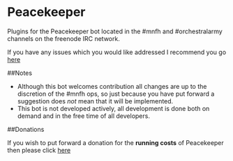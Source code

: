 Peacekeeper
===========

Plugins for the Peacekeeper bot located in the #mnfh and #orchestralarmy channels on the freenode IRC network.

If you have any issues which you would like addressed I recommend you go [here](https://github.com/freshpotatoe/peacekeeper/issues)

##Notes

- Although this bot welcomes contribution all changes are up to the discretion of the #mnfh ops, so just because you have put forward a suggestion does *not* mean that it will be implemented.
- This bot is not developed actively, all development is done both on demand and in the free time of all developers.

##Donations

If you wish to put forward a donation for the **running costs** of Peacekeeper then please click [here](https://www.paypal.com/cgi-bin/webscr?cmd=_s-xclick&hosted_button_id=97GA6XRGJ2FEQ)

